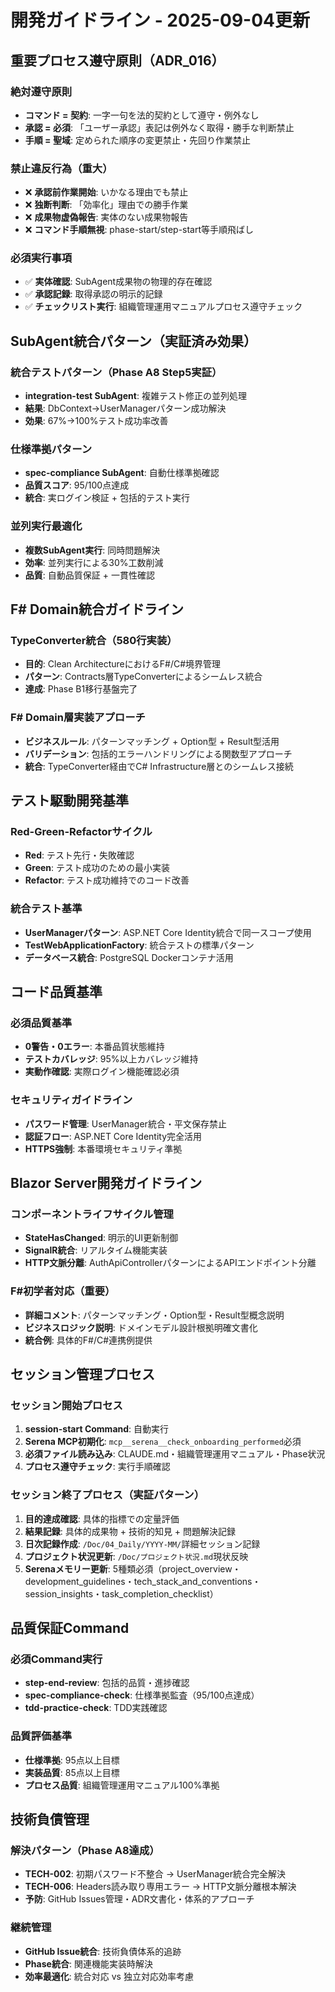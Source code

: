 # 開発ガイドライン - 2025-09-04更新

## 重要プロセス遵守原則（ADR_016）

### 絶対遵守原則
- **コマンド = 契約**: 一字一句を法的契約として遵守・例外なし
- **承認 = 必須**: 「ユーザー承認」表記は例外なく取得・勝手な判断禁止
- **手順 = 聖域**: 定められた順序の変更禁止・先回り作業禁止

### 禁止違反行為（重大）
- ❌ **承認前作業開始**: いかなる理由でも禁止
- ❌ **独断判断**: 「効率化」理由での勝手作業
- ❌ **成果物虚偽報告**: 実体のない成果物報告
- ❌ **コマンド手順無視**: phase-start/step-start等手順飛ばし

### 必須実行事項
- ✅ **実体確認**: SubAgent成果物の物理的存在確認
- ✅ **承認記録**: 取得承認の明示的記録
- ✅ **チェックリスト実行**: 組織管理運用マニュアルプロセス遵守チェック

## SubAgent統合パターン（実証済み効果）

### 統合テストパターン（Phase A8 Step5実証）
- **integration-test SubAgent**: 複雑テスト修正の並列処理
- **結果**: DbContext→UserManagerパターン成功解決
- **効果**: 67%→100%テスト成功率改善

### 仕様準拠パターン
- **spec-compliance SubAgent**: 自動仕様準拠確認
- **品質スコア**: 95/100点達成
- **統合**: 実ログイン検証 + 包括的テスト実行

### 並列実行最適化
- **複数SubAgent実行**: 同時問題解決
- **効率**: 並列実行による30%工数削減
- **品質**: 自動品質保証 + 一貫性確認

## F# Domain統合ガイドライン

### TypeConverter統合（580行実装）
- **目的**: Clean ArchitectureにおけるF#/C#境界管理
- **パターン**: Contracts層TypeConverterによるシームレス統合
- **達成**: Phase B1移行基盤完了

### F# Domain層実装アプローチ
- **ビジネスルール**: パターンマッチング + Option型 + Result型活用
- **バリデーション**: 包括的エラーハンドリングによる関数型アプローチ
- **統合**: TypeConverter経由でC# Infrastructure層とのシームレス接続

## テスト駆動開発基準

### Red-Green-Refactorサイクル
- **Red**: テスト先行・失敗確認
- **Green**: テスト成功のための最小実装
- **Refactor**: テスト成功維持でのコード改善

### 統合テスト基準
- **UserManagerパターン**: ASP.NET Core Identity統合で同一スコープ使用
- **TestWebApplicationFactory**: 統合テストの標準パターン
- **データベース統合**: PostgreSQL Dockerコンテナ活用

## コード品質基準

### 必須品質基準
- **0警告・0エラー**: 本番品質状態維持
- **テストカバレッジ**: 95%以上カバレッジ維持
- **実動作確認**: 実際ログイン機能確認必須

### セキュリティガイドライン
- **パスワード管理**: UserManager統合・平文保存禁止
- **認証フロー**: ASP.NET Core Identity完全活用
- **HTTPS強制**: 本番環境セキュリティ準拠

## Blazor Server開発ガイドライン

### コンポーネントライフサイクル管理
- **StateHasChanged**: 明示的UI更新制御
- **SignalR統合**: リアルタイム機能実装
- **HTTP文脈分離**: AuthApiControllerパターンによるAPIエンドポイント分離

### F#初学者対応（重要）
- **詳細コメント**: パターンマッチング・Option型・Result型概念説明
- **ビジネスロジック説明**: ドメインモデル設計根拠明確文書化
- **統合例**: 具体的F#/C#連携例提供

## セッション管理プロセス

### セッション開始プロセス
1. **session-start Command**: 自動実行
2. **Serena MCP初期化**: `mcp__serena__check_onboarding_performed`必須
3. **必須ファイル読み込み**: CLAUDE.md・組織管理運用マニュアル・Phase状況
4. **プロセス遵守チェック**: 実行手順確認

### セッション終了プロセス（実証パターン）
1. **目的達成確認**: 具体的指標での定量評価
2. **結果記録**: 具体的成果物 + 技術的知見 + 問題解決記録
3. **日次記録作成**: `/Doc/04_Daily/YYYY-MM/`詳細セッション記録
4. **プロジェクト状況更新**: `/Doc/プロジェクト状況.md`現状反映
5. **Serenaメモリー更新**: 5種類必須（project_overview・development_guidelines・tech_stack_and_conventions・session_insights・task_completion_checklist）

## 品質保証Command

### 必須Command実行
- **step-end-review**: 包括的品質・進捗確認
- **spec-compliance-check**: 仕様準拠監査（95/100点達成）
- **tdd-practice-check**: TDD実践確認

### 品質評価基準
- **仕様準拠**: 95点以上目標
- **実装品質**: 85点以上目標
- **プロセス品質**: 組織管理運用マニュアル100%準拠

## 技術負債管理

### 解決パターン（Phase A8達成）
- **TECH-002**: 初期パスワード不整合 → UserManager統合完全解決
- **TECH-006**: Headers読み取り専用エラー → HTTP文脈分離根本解決
- **予防**: GitHub Issues管理・ADR文書化・体系的アプローチ

### 継続管理
- **GitHub Issue統合**: 技術負債体系的追跡
- **Phase統合**: 関連機能実装時解決
- **効率最適化**: 統合対応 vs 独立対応効率考慮